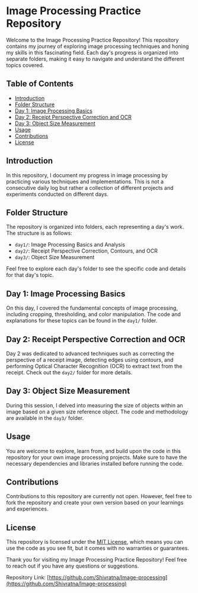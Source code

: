 # Image Processing Practice Repository

Welcome to the Image Processing Practice Repository! This repository contains my journey of exploring image processing techniques and honing my skills in this fascinating field. Each day's progress is organized into separate folders, making it easy to navigate and understand the different topics covered.

## Table of Contents

- [Introduction](#introduction)
- [Folder Structure](#folder-structure)
- [Day 1: Image Processing Basics](#day-1-image-processing-basics)
- [Day 2: Receipt Perspective Correction and OCR](#day-2-receipt-perspective-correction-and-ocr)
- [Day 3: Object Size Measurement](#day-3-object-size-measurement)
- [Usage](#usage)
- [Contributions](#contributions)
- [License](#license)

## Introduction

In this repository, I document my progress in image processing by practicing various techniques and implementations. This is not a consecutive daily log but rather a collection of different projects and experiments conducted on different days.

## Folder Structure

The repository is organized into folders, each representing a day's work. The structure is as follows:

- `day1/`: Image Processing Basics and Analysis
- `day2/`: Receipt Perspective Correction, Contours, and OCR
- `day3/`: Object Size Measurement

Feel free to explore each day's folder to see the specific code and details for that day's topic.

## Day 1: Image Processing Basics

On this day, I covered the fundamental concepts of image processing, including cropping, thresholding, and color manipulation. The code and explanations for these topics can be found in the `day1/` folder.

## Day 2: Receipt Perspective Correction and OCR

Day 2 was dedicated to advanced techniques such as correcting the perspective of a receipt image, detecting edges using contours, and performing Optical Character Recognition (OCR) to extract text from the receipt. Check out the `day2/` folder for more details.

## Day 3: Object Size Measurement

During this session, I delved into measuring the size of objects within an image based on a given size reference object. The code and methodology are available in the `day3/` folder.

## Usage

You are welcome to explore, learn from, and build upon the code in this repository for your own image processing projects. Make sure to have the necessary dependencies and libraries installed before running the code.

## Contributions

Contributions to this repository are currently not open. However, feel free to fork the repository and create your own version based on your learnings and experiences.

## License

This repository is licensed under the [MIT License](LICENSE), which means you can use the code as you see fit, but it comes with no warranties or guarantees.

Thank you for visiting my Image Processing Practice Repository! Feel free to reach out if you have any questions or suggestions.

Repository Link: [https://github.com/Shivratna/Image-processing](https://github.com/Shivratna/Image-processing)

